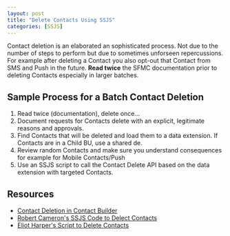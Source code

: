```yaml
---
layout: post
title: "Delete Contacts Using SSJS"
categories: [SSJS]
---
```


Contact deletion is an elaborated an sophisticated process. Not due to the number of steps to perform but due to sometimes unforseen repercussions. For example after deleting a Contact you also opt-out that Contact from SMS and Push in the future. **Read twice** the SFMC documentation prior to deleting Contacts especially in larger batches. 

## Sample Process for a Batch Contact Deletion
1. Read twice (documentation), delete once&hellip;
2. Document requests for Contacts delete with an explicit, legitimate reasons and approvals.
3. Find Contacts that will be deleted and load them to a data extension. If Contacts are in a Child BU, use a shared de.
4. Review random Contacts and make sure you understand consequences for example for Mobile Contacts/Push
5. Use an SSJS script to call the Contact Delete API based on the data extension with targeted Contacts. 

## Resources
*   [Contact Deletion in Contact Builder](https://help.salesforce.com/s/articleView?id=sf.mc_cab_contact_deletion.htm&type=5)
*   [Robert Cameron's SSJS Code to Delect Contacts](https://github.com/camrobert/SalesforceMarketingCloud/blob/main/SSJS%20Contact%20Deletion)
*   [Eliot Harper's Script to Delete Contacts](https://gist.github.com/eliotharper/d1f8c7b4e5b4643e3b9b9da483fa04de)